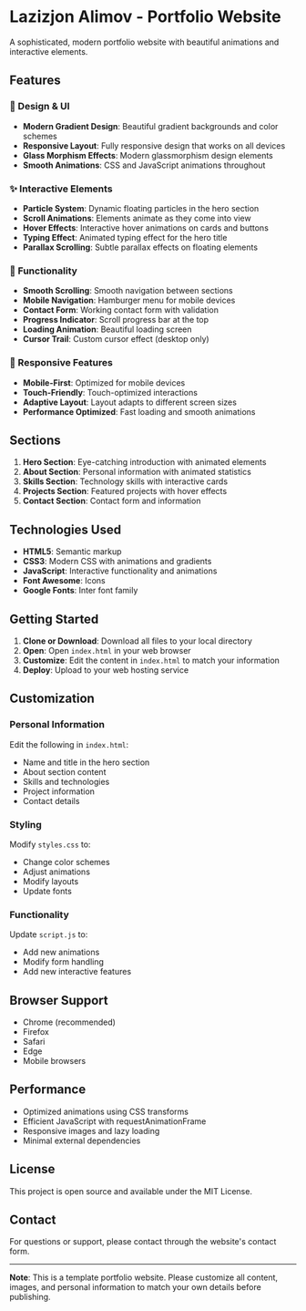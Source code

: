 # Lazizjon Alimov - Portfolio Website

A sophisticated, modern portfolio website with beautiful animations and interactive elements.

## Features

### 🎨 Design & UI
- **Modern Gradient Design**: Beautiful gradient backgrounds and color schemes
- **Responsive Layout**: Fully responsive design that works on all devices
- **Glass Morphism Effects**: Modern glassmorphism design elements
- **Smooth Animations**: CSS and JavaScript animations throughout

### ✨ Interactive Elements
- **Particle System**: Dynamic floating particles in the hero section
- **Scroll Animations**: Elements animate as they come into view
- **Hover Effects**: Interactive hover animations on cards and buttons
- **Typing Effect**: Animated typing effect for the hero title
- **Parallax Scrolling**: Subtle parallax effects on floating elements

### 🚀 Functionality
- **Smooth Scrolling**: Smooth navigation between sections
- **Mobile Navigation**: Hamburger menu for mobile devices
- **Contact Form**: Working contact form with validation
- **Progress Indicator**: Scroll progress bar at the top
- **Loading Animation**: Beautiful loading screen
- **Cursor Trail**: Custom cursor effect (desktop only)

### 📱 Responsive Features
- **Mobile-First**: Optimized for mobile devices
- **Touch-Friendly**: Touch-optimized interactions
- **Adaptive Layout**: Layout adapts to different screen sizes
- **Performance Optimized**: Fast loading and smooth animations

## Sections

1. **Hero Section**: Eye-catching introduction with animated elements
2. **About Section**: Personal information with animated statistics
3. **Skills Section**: Technology skills with interactive cards
4. **Projects Section**: Featured projects with hover effects
5. **Contact Section**: Contact form and information

## Technologies Used

- **HTML5**: Semantic markup
- **CSS3**: Modern CSS with animations and gradients
- **JavaScript**: Interactive functionality and animations
- **Font Awesome**: Icons
- **Google Fonts**: Inter font family

## Getting Started

1. **Clone or Download**: Download all files to your local directory
2. **Open**: Open `index.html` in your web browser
3. **Customize**: Edit the content in `index.html` to match your information
4. **Deploy**: Upload to your web hosting service

## Customization

### Personal Information
Edit the following in `index.html`:
- Name and title in the hero section
- About section content
- Skills and technologies
- Project information
- Contact details

### Styling
Modify `styles.css` to:
- Change color schemes
- Adjust animations
- Modify layouts
- Update fonts

### Functionality
Update `script.js` to:
- Add new animations
- Modify form handling
- Add new interactive features

## Browser Support

- Chrome (recommended)
- Firefox
- Safari
- Edge
- Mobile browsers

## Performance

- Optimized animations using CSS transforms
- Efficient JavaScript with requestAnimationFrame
- Responsive images and lazy loading
- Minimal external dependencies

## License

This project is open source and available under the MIT License.

## Contact

For questions or support, please contact through the website's contact form.

---

**Note**: This is a template portfolio website. Please customize all content, images, and personal information to match your own details before publishing.
